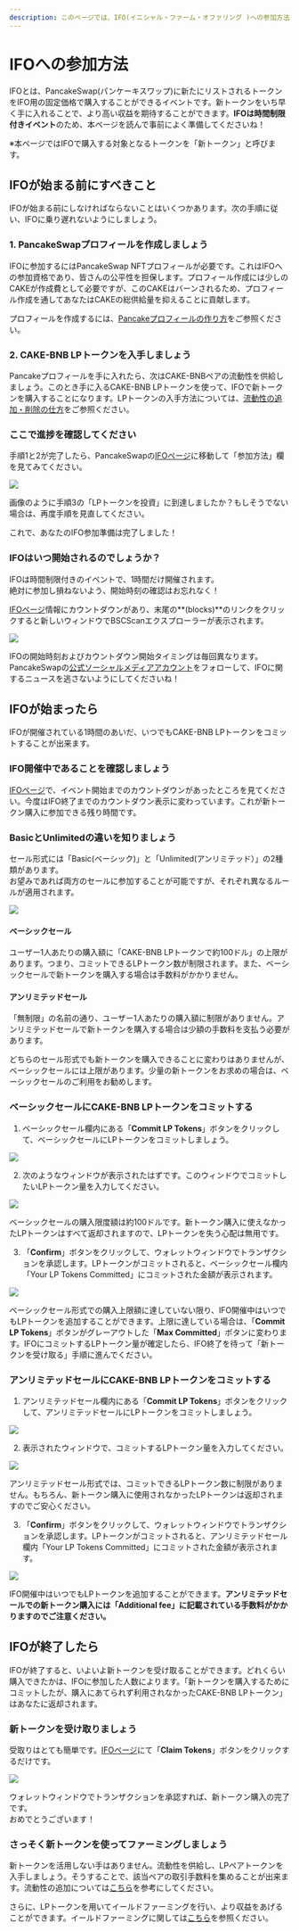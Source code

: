 ```yaml
---
description: このページでは、IFO(イニシャル・ファーム・オファリング )への参加方法を説明します。
---
```


# IFOへの参加方法

IFOとは、PancakeSwap\(パンケーキスワップ\)に新たにリストされるトークンをIFO用の固定価格で購入することができるイベントです。新トークンをいち早く手に入れることで、より高い収益を期待することができます。**IFOは時間制限付きイベント**のため、本ページを読んで事前によく準備してくださいね！ 

※本ページではIFOで購入する対象となるトークンを「新トークン」と呼びます。

## IFOが始まる前にすべきこと <a id="before-the-ifo"></a>

 IFOが始まる前にしなければならないことはいくつかあります。次の手順に従い、IFOに乗り遅れないようにしましょう。 

### 1. PancakeSwapプロフィールを作成しましょう <a id="create-your-pancakeswap-profile"></a>

IFOに参加するにはPancakeSwap NFTプロフィールが必要です。これはIFOへの参加資格であり、皆さんの公平性を担保します。プロフィール作成には少しのCAKEが作成費として必要ですが、このCAKEはバーンされるため、プロフィール作成を通してあなたはCAKEの総供給量を抑えることに貢献します。

プロフィールを作成するには、[Pancakeプロフィールの作り方](https://docs.pancakeswap.finance/get-started/profile-guide)をご参照ください。

### 2. CAKE-BNB LPトークンを入手しましょう

Pancakeプロフィールを手に入れたら、次はCAKE-BNBペアの流動性を供給しましょう。このとき手に入るCAKE-BNB LPトークンを使って、IFOで新トークンを購入することになります。LPトークンの入手方法については、[流動性の追加・削除の仕方](https://docs.pancakeswap.finance/v/japanese/get-started/how-to-add-remove-liquidity)をご参照ください。

### ここで進捗を確認してください <a id="check-on-your-progress"></a>

手順1と2が完了したら、PancakeSwapの[IFOページ](https://pancakeswap.finance/ifo)に移動して「参加方法」欄を見てみてください。 

![](../.gitbook/assets/image%20%28116%29%20%281%29%20%281%29.png)

画像のように手順3の「LPトークンを投資」に到達しましたか？もしそうでない場合は、再度手順を見直してください。

これで、あなたのIFO参加準備は完了しました！

### **IFOはいつ開始されるのでしょうか？**

IFOは時間制限付きのイベントで、1時間だけ開催されます。  
絶対に参加し損ねないよう、開始時刻の確認はお忘れなく！

[IFOページ](https://pancakeswap.finance/ifo)情報にカウントダウンがあり、末尾の**\(blocks\)**のリンクをクリックすると新しいウィンドウでBSCScanエクスプローラーが表示されます。

![](../.gitbook/assets/image%20%28103%29.png)

IFOの開始時刻およびカウントダウン開始タイミングは毎回異なります。PancakeSwapの[公式ソーシャルメディアアカウント](https://docs.pancakeswap.finance/v/japanese/contact-us/telegram)をフォローして、IFOに関するニュースを逃さないようにしてくださいね！

## **IFOが始まったら** <a id="once-the-ifo-is-live"></a>

IFOが開催されている1時間のあいだ、いつでもCAKE-BNB LPトークンをコミットすることが出来ます。

### IFO開催中であることを確認しましょう <a id="checking-the-ifo-is-live"></a>

[IFOページ](https://pancakeswap.finance/ifo)で、イベント開始までのカウントダウンがあったところを見てください。今度はIFO終了までのカウントダウン表示に変わっています。これが新トークン購入に参加できる残り時間です。

### **BasicとUnlimitedの違いを知りましょう** <a id="which-type-of-sale-should-i-choose-basic-or-unlimited"></a>

セール形式には「Basic\(ベーシック\)」と「Unlimited\(アンリミテッド）」の2種類があります。  
お望みであれば両方のセールに参加することが可能ですが、それぞれ異なるルールが適用されます。

![](https://gblobscdn.gitbook.com/assets%2F-MHREX7DHcljbY5IkjgJ%2F-M_sb-dek5u5Z9Kg-nNX%2F-M_u-crtBkGBQoGvkd-m%2Fimage.png?alt=media&token=607efb40-743e-4788-a503-83bef043095f)

#### ベーシックセール

ユーザー1人あたりの購入額に「CAKE-BNB LPトークンで約100ドル」の上限があります。つまり、コミットできるLPトークン数が制限されます。また、ベーシックセールで新トークンを購入する場合は手数料がかかりません。

#### **アンリミテッドセール** <a id="unlimited-sale"></a>

「無制限」の名前の通り、ユーザー1人あたりの購入額に制限がありません。アンリミテッドセールで新トークンを購入する場合は少額の手数料を支払う必要があります。

どちらのセール形式でも新トークンを購入できることに変わりはありませんが、ベーシックセールには上限があります。少量の新トークンをお求めの場合は、ベーシックセールのご利用をお勧めします。



### **ベーシックセールにCAKE-BNB LPトークンをコミットする** <a id="committing-tokens-to-the-basic-sale"></a>

1. ベーシックセール欄内にある「**Commit LP Tokens**」ボタンをクリックして、ベーシックセールにLPトークンをコミットしましょう。

![](https://lh6.googleusercontent.com/RsQaoFoDpcE1YJgCp4KXRYG5zea1XRm-7pPqQpxA97i7D_sn_lmDfJB8WeH4fkH_2Gs76mnJq2xKVfuQKGaDZGLIXTxru8wYP2Yykmc1V4S8QCZGnZ9-FpudtcD2Jt1kMTsd7g2h)

2. 次のようなウィンドウが表示されたはずです。このウィンドウでコミットしたいLPトークン量を入力してください。

![](https://lh5.googleusercontent.com/yzrcq53uIbk2EoVqXXDyAWlVAp998_IAhCCQMlxi0fh8dI15hBcJNls2oO4SckaPtmmaNFatWJm4f9BOUH-fhIf6KsaQv3h32nqPmAroVBEY3SedB0WVTep9B88Za_Ez6ZVRu6eK)

ベーシックセールの購入限度額は約100ドルです。新トークン購入に使えなかったLPトークンはすべて返却されますので、LPトークンを失う心配は無用です。

3. 「**Confirm**」ボタンをクリックして、ウォレットウィンドウでトランザクションを承認します。LPトークンがコミットされると、ベーシックセール欄内「Your LP Tokens Committed」にコミットされた金額が表示されます。

![](https://lh5.googleusercontent.com/LL-9EVpUQlDIbIrZzwmgfYpRHpq1AolDhML9rZGSafBhM_7GfV-sw9ZQqL4Tn4j6JIyTGxkU-K7S2Z23WItu_GafnSZHb3fI9hzlwGKTS17aLOZdrU5iHfXvedBzaI-Q8weHSF6Q)

ベーシックセール形式での購入上限額に達していない限り、IFO開催中はいつでもLPトークンを追加することができます。上限に達している場合は、「**Commit LP Tokens**」ボタンがグレーアウトした「**Max Committed**」ボタンに変わります。IFOにコミットするLPトークン量が確定したら、IFO終了を待って「新トークンを受け取る」手順に進んでください。



### **アンリミテッドセールにCAKE-BNB LPトークンをコミットする** <a id="committing-lp-tokens-to-the-unlimited-sale"></a>

1. アンリミテッドセール欄内にある「**Commit LP Tokens**」ボタンをクリックして、アンリミテッドセールにLPトークンをコミットしましょう。

![](https://lh6.googleusercontent.com/RsQaoFoDpcE1YJgCp4KXRYG5zea1XRm-7pPqQpxA97i7D_sn_lmDfJB8WeH4fkH_2Gs76mnJq2xKVfuQKGaDZGLIXTxru8wYP2Yykmc1V4S8QCZGnZ9-FpudtcD2Jt1kMTsd7g2h)

2. 表示されたウィンドウで、コミットするLPトークン量を入力してください。

![](https://lh6.googleusercontent.com/LFn-zETI5pwPko-YmsaAK8nH7U3YGhFJXuiDONWeUh6lw0cCH1xPf6wOSbxy-dzd0DEjz-AtxcnzXyuft8U9RdbgXzNNlAfYaoNvl4XqaTr2d8JoPLUaijKkjdSQvQEYMiYSmqhD)

アンリミテッドセール形式では、コミットできるLPトークン数に制限がありません。もちろん、新トークン購入に使用されなかったLPトークンは返却されますのでご安心ください。

3. 「**Confirm**」ボタンをクリックして、ウォレットウィンドウでトランザクションを承認します。LPトークンがコミットされると、アンリミテッドセール欄内「Your LP Tokens Committed」にコミットされた金額が表示されます。

![](https://lh3.googleusercontent.com/1k5gjysitCJPDNFXFYJXrFHVGHIEPvfVrSe_Aa0JuRx3D6txXJgjJFO9-or6E-1yeXacfclpGpiUm8ckDcm2ETWGpOTqtK8tT95rVT0UHlvcoYB54Gwapp3mRkz6yg69vg25qWwx)

IFO開催中はいつでもLPトークンを追加することができます。**アンリミテッドセールでの新トークン購入には「Additional fee」に記載されている手数料がかかりますのでご注意ください。**

## IFOが終了したら <a id="after-the-ifo-has-ended"></a>

IFOが終了すると、いよいよ新トークンを受け取ることができます。どれくらい購入できたかは、IFOに参加した人数によります。「新トークンを購入するためにコミットしたが、購入にあてられず利用されなかったCAKE-BNB LPトークン」はあなたに返却されます。

### 新トークン**を受け取りましょう** <a id="collecting-your-new-tokens"></a>

受取りはとても簡単です。[IFOページ](https://pancakeswap.finance/ifo)にて「**Claim Tokens**」ボタンをクリックするだけです。

![](https://lh6.googleusercontent.com/c97z4DkFT3i2Orj-5gg0mX7IV7OLdPuaXIJi85iMCeLKT0VJM0mF8i8X6Ux4sEOSE3WRCJfeQsNPadIbYDcxC5EUCYlurZHXtfONBi0NHIa1falU7d8FkEap-1AgyfI1T6ouxlKQ)

ウォレットウィンドウでトランザクションを承認すれば、新トークン購入の完了です。  
おめでとうございます！

### さっそく新トークンを使ってファーミングしましょう <a id="using-your-new-tokens-in-farms"></a>

新トークンを活用しない手はありません。流動性を供給し、LPペアトークンを入手しましょう。そうすることで、該当ペアの取引手数料を集めることが出来ます。流動性の追加については[こちら](https://docs.pancakeswap.finance/v/japanese/get-started/how-to-add-remove-liquidity)を参考にしてください。

さらに、LPトークンを用いてイールドファーミングを行い、より収益をあげることができます。イールドファーミングに関しては[こちら](https://docs.pancakeswap.finance/v/japanese/products/yield-farming)を参照ください。

